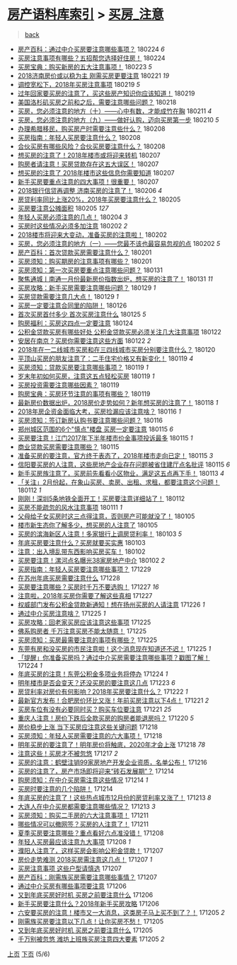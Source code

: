 [房产语料库索引](../../README.md)  > [买房_注意](买房_注意.md)
====
> [back](../README.md)

- [房产百科：通过中介买房要注意哪些事项？](http://jkwz.applinzi.com/ittc/7073672668182479878.html#%E6%88%BF%E4%BA%A7%E7%99%BE%E7%A7%91%EF%BC%9A%E9%80%9A%E8%BF%87%E4%B8%AD%E4%BB%8B%E4%B9%B0%E6%88%BF%E8%A6%81%E6%B3%A8%E6%84%8F%E5%93%AA%E4%BA%9B%E4%BA%8B%E9%A1%B9%EF%BC%9F) 180224 *6* 
- [买房注意事项有哪些？五招帮您选择好住房！](http://jkwz.applinzi.com/ittc/7073652946627986438.html#%E4%B9%B0%E6%88%BF%E6%B3%A8%E6%84%8F%E4%BA%8B%E9%A1%B9%E6%9C%89%E5%93%AA%E4%BA%9B%EF%BC%9F%E4%BA%94%E6%8B%9B%E5%B8%AE%E6%82%A8%E9%80%89%E6%8B%A9%E5%A5%BD%E4%BD%8F%E6%88%BF%EF%BC%81) 180224  
- [买房宝典：购买新房的五大注意事项！](http://jkwz.applinzi.com/ittc/7073217922053178384.html#%E4%B9%B0%E6%88%BF%E5%AE%9D%E5%85%B8%EF%BC%9A%E8%B4%AD%E4%B9%B0%E6%96%B0%E6%88%BF%E7%9A%84%E4%BA%94%E5%A4%A7%E6%B3%A8%E6%84%8F%E4%BA%8B%E9%A1%B9%EF%BC%81) 180223 *5* 
- [2018济南房价或以稳为主 刚需买房更要注意](http://jkwz.applinzi.com/ittc/7072452736136512528.html#2018%E6%B5%8E%E5%8D%97%E6%88%BF%E4%BB%B7%E6%88%96%E4%BB%A5%E7%A8%B3%E4%B8%BA%E4%B8%BB+%E5%88%9A%E9%9C%80%E4%B9%B0%E6%88%BF%E6%9B%B4%E8%A6%81%E6%B3%A8%E6%84%8F) 180221 *19* 
- [调控宽松下，2018年买房注意事项](http://jkwz.applinzi.com/ittc/7071355787547247623.html#%E8%B0%83%E6%8E%A7%E5%AE%BD%E6%9D%BE%E4%B8%8B%EF%BC%8C2018%E5%B9%B4%E4%B9%B0%E6%88%BF%E6%B3%A8%E6%84%8F%E4%BA%8B%E9%A1%B9) 180219 *5* 
- [过年回家要买房的注意了，买这些房产知识你应该知道！](http://jkwz.applinzi.com/ittc/7069188088650007569.html#%E8%BF%87%E5%B9%B4%E5%9B%9E%E5%AE%B6%E8%A6%81%E4%B9%B0%E6%88%BF%E7%9A%84%E6%B3%A8%E6%84%8F%E4%BA%86%EF%BC%8C%E4%B9%B0%E8%BF%99%E4%BA%9B%E6%88%BF%E4%BA%A7%E7%9F%A5%E8%AF%86%E4%BD%A0%E5%BA%94%E8%AF%A5%E7%9F%A5%E9%81%93%EF%BC%81) 180219  
- [美国洛杉矶买房之前和之后，需要注意哪些问题？](http://jkwz.applinzi.com/ittc/7071428734454596624.html#%E7%BE%8E%E5%9B%BD%E6%B4%9B%E6%9D%89%E7%9F%B6%E4%B9%B0%E6%88%BF%E4%B9%8B%E5%89%8D%E5%92%8C%E4%B9%8B%E5%90%8E%EF%BC%8C%E9%9C%80%E8%A6%81%E6%B3%A8%E6%84%8F%E5%93%AA%E4%BA%9B%E9%97%AE%E9%A2%98%EF%BC%9F) 180218  
- [买房，您必须注意的地方（十）——心中有数，才能成竹在胸](http://jkwz.applinzi.com/ittc/7068211902562173962.html#%E4%B9%B0%E6%88%BF%EF%BC%8C%E6%82%A8%E5%BF%85%E9%A1%BB%E6%B3%A8%E6%84%8F%E7%9A%84%E5%9C%B0%E6%96%B9%EF%BC%88%E5%8D%81%EF%BC%89%E2%80%94%E2%80%94%E5%BF%83%E4%B8%AD%E6%9C%89%E6%95%B0%EF%BC%8C%E6%89%8D%E8%83%BD%E6%88%90%E7%AB%B9%E5%9C%A8%E8%83%B8) 180211 *4* 
- [买房，您必须注意的地方（九）——做好认购，迈向买房第一步](http://jkwz.applinzi.com/ittc/7064050097698898955.html#%E4%B9%B0%E6%88%BF%EF%BC%8C%E6%82%A8%E5%BF%85%E9%A1%BB%E6%B3%A8%E6%84%8F%E7%9A%84%E5%9C%B0%E6%96%B9%EF%BC%88%E4%B9%9D%EF%BC%89%E2%80%94%E2%80%94%E5%81%9A%E5%A5%BD%E8%AE%A4%E8%B4%AD%EF%BC%8C%E8%BF%88%E5%90%91%E4%B9%B0%E6%88%BF%E7%AC%AC%E4%B8%80%E6%AD%A5) 180210 *5* 
- [办理希腊移民，购买房产时需要注意些什么？](http://jkwz.applinzi.com/ittc/7067796528603595786.html#%E5%8A%9E%E7%90%86%E5%B8%8C%E8%85%8A%E7%A7%BB%E6%B0%91%EF%BC%8C%E8%B4%AD%E4%B9%B0%E6%88%BF%E4%BA%A7%E6%97%B6%E9%9C%80%E8%A6%81%E6%B3%A8%E6%84%8F%E4%BA%9B%E4%BB%80%E4%B9%88%EF%BC%9F) 180208  
- [买房指南：年轻人买房要注意什么？](http://jkwz.applinzi.com/ittc/7067776125923492874.html#%E4%B9%B0%E6%88%BF%E6%8C%87%E5%8D%97%EF%BC%9A%E5%B9%B4%E8%BD%BB%E4%BA%BA%E4%B9%B0%E6%88%BF%E8%A6%81%E6%B3%A8%E6%84%8F%E4%BB%80%E4%B9%88%EF%BC%9F) 180208  
- [合伙买房有哪些风险？合伙买房要注意什么？](http://jkwz.applinzi.com/ittc/7067759870688625674.html#%E5%90%88%E4%BC%99%E4%B9%B0%E6%88%BF%E6%9C%89%E5%93%AA%E4%BA%9B%E9%A3%8E%E9%99%A9%EF%BC%9F%E5%90%88%E4%BC%99%E4%B9%B0%E6%88%BF%E8%A6%81%E6%B3%A8%E6%84%8F%E4%BB%80%E4%B9%88%EF%BC%9F) 180208  
- [想买房的注意了！2018年楼市或将迎来转机](http://jkwz.applinzi.com/ittc/7067412826442695687.html#%E6%83%B3%E4%B9%B0%E6%88%BF%E7%9A%84%E6%B3%A8%E6%84%8F%E4%BA%86%EF%BC%812018%E5%B9%B4%E6%A5%BC%E5%B8%82%E6%88%96%E5%B0%86%E8%BF%8E%E6%9D%A5%E8%BD%AC%E6%9C%BA) 180207  
- [购房者请注意！买房贷款存在这五大误区！](http://jkwz.applinzi.com/ittc/7067344137286583313.html#%E8%B4%AD%E6%88%BF%E8%80%85%E8%AF%B7%E6%B3%A8%E6%84%8F%EF%BC%81%E4%B9%B0%E6%88%BF%E8%B4%B7%E6%AC%BE%E5%AD%98%E5%9C%A8%E8%BF%99%E4%BA%94%E5%A4%A7%E8%AF%AF%E5%8C%BA%EF%BC%81) 180207  
- [想买房的注意了 2018年楼市这些信息你需要知道](http://jkwz.applinzi.com/ittc/7067329000014087178.html#%E6%83%B3%E4%B9%B0%E6%88%BF%E7%9A%84%E6%B3%A8%E6%84%8F%E4%BA%86+2018%E5%B9%B4%E6%A5%BC%E5%B8%82%E8%BF%99%E4%BA%9B%E4%BF%A1%E6%81%AF%E4%BD%A0%E9%9C%80%E8%A6%81%E7%9F%A5%E9%81%93) 180207  
- [新手买房要重点注意的四大事项！很重要！](http://jkwz.applinzi.com/ittc/7067317468622488582.html#%E6%96%B0%E6%89%8B%E4%B9%B0%E6%88%BF%E8%A6%81%E9%87%8D%E7%82%B9%E6%B3%A8%E6%84%8F%E7%9A%84%E5%9B%9B%E5%A4%A7%E4%BA%8B%E9%A1%B9%EF%BC%81%E5%BE%88%E9%87%8D%E8%A6%81%EF%BC%81) 180207  
- [2018银行信贷再调整 济南买房的注意了！](http://jkwz.applinzi.com/ittc/7066871069216867335.html#2018%E9%93%B6%E8%A1%8C%E4%BF%A1%E8%B4%B7%E5%86%8D%E8%B0%83%E6%95%B4+%E6%B5%8E%E5%8D%97%E4%B9%B0%E6%88%BF%E7%9A%84%E6%B3%A8%E6%84%8F%E4%BA%86%EF%BC%81) 180206 *4* 
- [房贷利率同比上涨20%，2018年买房要注意什么？](http://jkwz.applinzi.com/ittc/7066665481308488711.html#%E6%88%BF%E8%B4%B7%E5%88%A9%E7%8E%87%E5%90%8C%E6%AF%94%E4%B8%8A%E6%B6%A820%25%EF%BC%8C2018%E5%B9%B4%E4%B9%B0%E6%88%BF%E8%A6%81%E6%B3%A8%E6%84%8F%E4%BB%80%E4%B9%88%EF%BC%9F) 180205  
- [买房要注意公摊面积](http://jkwz.applinzi.com/ittc/7066475179444536337.html#%E4%B9%B0%E6%88%BF%E8%A6%81%E6%B3%A8%E6%84%8F%E5%85%AC%E6%91%8A%E9%9D%A2%E7%A7%AF) 180205 *127* 
- [年轻人买房必须注意的几点！](http://jkwz.applinzi.com/ittc/7066185880882906119.html#%E5%B9%B4%E8%BD%BB%E4%BA%BA%E4%B9%B0%E6%88%BF%E5%BF%85%E9%A1%BB%E6%B3%A8%E6%84%8F%E7%9A%84%E5%87%A0%E7%82%B9%EF%BC%81) 180204 *3* 
- [买房时这些情况必须多加注意](http://jkwz.applinzi.com/ittc/7065611877260723217.html#%E4%B9%B0%E6%88%BF%E6%97%B6%E8%BF%99%E4%BA%9B%E6%83%85%E5%86%B5%E5%BF%85%E9%A1%BB%E5%A4%9A%E5%8A%A0%E6%B3%A8%E6%84%8F) 180202 *2* 
- [2018楼市将迎来大变动，准备买房的注意啦！](http://jkwz.applinzi.com/ittc/7065531406845740043.html#2018%E6%A5%BC%E5%B8%82%E5%B0%86%E8%BF%8E%E6%9D%A5%E5%A4%A7%E5%8F%98%E5%8A%A8%EF%BC%8C%E5%87%86%E5%A4%87%E4%B9%B0%E6%88%BF%E7%9A%84%E6%B3%A8%E6%84%8F%E5%95%A6%EF%BC%81) 180202  
- [买房，您必须注意的地方（一）——您最不该也最容易忽视的点](http://jkwz.applinzi.com/ittc/7064038817286063121.html#%E4%B9%B0%E6%88%BF%EF%BC%8C%E6%82%A8%E5%BF%85%E9%A1%BB%E6%B3%A8%E6%84%8F%E7%9A%84%E5%9C%B0%E6%96%B9%EF%BC%88%E4%B8%80%EF%BC%89%E2%80%94%E2%80%94%E6%82%A8%E6%9C%80%E4%B8%8D%E8%AF%A5%E4%B9%9F%E6%9C%80%E5%AE%B9%E6%98%93%E5%BF%BD%E8%A7%86%E7%9A%84%E7%82%B9) 180202 *5* 
- [房产百科：首次贷款买房需要注意什么？](http://jkwz.applinzi.com/ittc/7065134491012432907.html#%E6%88%BF%E4%BA%A7%E7%99%BE%E7%A7%91%EF%BC%9A%E9%A6%96%E6%AC%A1%E8%B4%B7%E6%AC%BE%E4%B9%B0%E6%88%BF%E9%9C%80%E8%A6%81%E6%B3%A8%E6%84%8F%E4%BB%80%E4%B9%88%EF%BC%9F) 180201  
- [买房须知：购买期房的注意事项有哪些？](http://jkwz.applinzi.com/ittc/7065134501636604945.html#%E4%B9%B0%E6%88%BF%E9%A1%BB%E7%9F%A5%EF%BC%9A%E8%B4%AD%E4%B9%B0%E6%9C%9F%E6%88%BF%E7%9A%84%E6%B3%A8%E6%84%8F%E4%BA%8B%E9%A1%B9%E6%9C%89%E5%93%AA%E4%BA%9B%EF%BC%9F) 180201  
- [买房须知：第一次买房要重点注意哪些问题？](http://jkwz.applinzi.com/ittc/7064799857544266768.html#%E4%B9%B0%E6%88%BF%E9%A1%BB%E7%9F%A5%EF%BC%9A%E7%AC%AC%E4%B8%80%E6%AC%A1%E4%B9%B0%E6%88%BF%E8%A6%81%E9%87%8D%E7%82%B9%E6%B3%A8%E6%84%8F%E5%93%AA%E4%BA%9B%E9%97%AE%E9%A2%98%EF%BC%9F) 180131  
- [聚焦通城丨南通一月份最新房价指数出炉，想买房的注意了！](http://jkwz.applinzi.com/ittc/7064778637427885067.html#%E8%81%9A%E7%84%A6%E9%80%9A%E5%9F%8E%E4%B8%A8%E5%8D%97%E9%80%9A%E4%B8%80%E6%9C%88%E4%BB%BD%E6%9C%80%E6%96%B0%E6%88%BF%E4%BB%B7%E6%8C%87%E6%95%B0%E5%87%BA%E7%82%89%EF%BC%8C%E6%83%B3%E4%B9%B0%E6%88%BF%E7%9A%84%E6%B3%A8%E6%84%8F%E4%BA%86%EF%BC%81) 180131 *11* 
- [买房攻略：新手买房需要注意哪些问题？](http://jkwz.applinzi.com/ittc/7064025508407149585.html#%E4%B9%B0%E6%88%BF%E6%94%BB%E7%95%A5%EF%BC%9A%E6%96%B0%E6%89%8B%E4%B9%B0%E6%88%BF%E9%9C%80%E8%A6%81%E6%B3%A8%E6%84%8F%E5%93%AA%E4%BA%9B%E9%97%AE%E9%A2%98%EF%BC%9F) 180129 *1* 
- [买房贷款需要注意几大点！](http://jkwz.applinzi.com/ittc/7063952306943296519.html#%E4%B9%B0%E6%88%BF%E8%B4%B7%E6%AC%BE%E9%9C%80%E8%A6%81%E6%B3%A8%E6%84%8F%E5%87%A0%E5%A4%A7%E7%82%B9%EF%BC%81) 180129 *1* 
- [买房一定要注意合同里的陷阱！](http://jkwz.applinzi.com/ittc/7062897227633001479.html#%E4%B9%B0%E6%88%BF%E4%B8%80%E5%AE%9A%E8%A6%81%E6%B3%A8%E6%84%8F%E5%90%88%E5%90%8C%E9%87%8C%E7%9A%84%E9%99%B7%E9%98%B1%EF%BC%81) 180126  
- [首次买房首付多少 首次买房注意什么](http://jkwz.applinzi.com/ittc/7062537052006908934.html#%E9%A6%96%E6%AC%A1%E4%B9%B0%E6%88%BF%E9%A6%96%E4%BB%98%E5%A4%9A%E5%B0%91+%E9%A6%96%E6%AC%A1%E4%B9%B0%E6%88%BF%E6%B3%A8%E6%84%8F%E4%BB%80%E4%B9%88) 180125 *5* 
- [购房福利：买房这四点一定要注意](http://jkwz.applinzi.com/ittc/7062189939058279441.html#%E8%B4%AD%E6%88%BF%E7%A6%8F%E5%88%A9%EF%BC%9A%E4%B9%B0%E6%88%BF%E8%BF%99%E5%9B%9B%E7%82%B9%E4%B8%80%E5%AE%9A%E8%A6%81%E6%B3%A8%E6%84%8F) 180124  
- [公积金贷款买房有哪些好处 公积金贷款买房必须关注几大注意事项](http://jkwz.applinzi.com/ittc/7061388638003135495.html#%E5%85%AC%E7%A7%AF%E9%87%91%E8%B4%B7%E6%AC%BE%E4%B9%B0%E6%88%BF%E6%9C%89%E5%93%AA%E4%BA%9B%E5%A5%BD%E5%A4%84+%E5%85%AC%E7%A7%AF%E9%87%91%E8%B4%B7%E6%AC%BE%E4%B9%B0%E6%88%BF%E5%BF%85%E9%A1%BB%E5%85%B3%E6%B3%A8%E5%87%A0%E5%A4%A7%E6%B3%A8%E6%84%8F%E4%BA%8B%E9%A1%B9) 180122  
- [安居在南京？买房你需要注意这些方面](http://jkwz.applinzi.com/ittc/7061375896185734150.html#%E5%AE%89%E5%B1%85%E5%9C%A8%E5%8D%97%E4%BA%AC%EF%BC%9F%E4%B9%B0%E6%88%BF%E4%BD%A0%E9%9C%80%E8%A6%81%E6%B3%A8%E6%84%8F%E8%BF%99%E4%BA%9B%E6%96%B9%E9%9D%A2) 180122 *2* 
- [2018年在一二线城市买房和在三四线城市买房分别要注意什么？](http://jkwz.applinzi.com/ittc/7060730099127550987.html#2018%E5%B9%B4%E5%9C%A8%E4%B8%80%E4%BA%8C%E7%BA%BF%E5%9F%8E%E5%B8%82%E4%B9%B0%E6%88%BF%E5%92%8C%E5%9C%A8%E4%B8%89%E5%9B%9B%E7%BA%BF%E5%9F%8E%E5%B8%82%E4%B9%B0%E6%88%BF%E5%88%86%E5%88%AB%E8%A6%81%E6%B3%A8%E6%84%8F%E4%BB%80%E4%B9%88%EF%BC%9F) 180120  
- [平顶山买房的朋友注意了：二手住宅价格又有新变化！](http://jkwz.applinzi.com/ittc/7060328237035422726.html#%E5%B9%B3%E9%A1%B6%E5%B1%B1%E4%B9%B0%E6%88%BF%E7%9A%84%E6%9C%8B%E5%8F%8B%E6%B3%A8%E6%84%8F%E4%BA%86%EF%BC%9A%E4%BA%8C%E6%89%8B%E4%BD%8F%E5%AE%85%E4%BB%B7%E6%A0%BC%E5%8F%88%E6%9C%89%E6%96%B0%E5%8F%98%E5%8C%96%EF%BC%81) 180119 *4* 
- [买房须知：贷款买房要注意哪些事项？](http://jkwz.applinzi.com/ittc/7060289878862857232.html#%E4%B9%B0%E6%88%BF%E9%A1%BB%E7%9F%A5%EF%BC%9A%E8%B4%B7%E6%AC%BE%E4%B9%B0%E6%88%BF%E8%A6%81%E6%B3%A8%E6%84%8F%E5%93%AA%E4%BA%9B%E4%BA%8B%E9%A1%B9%EF%BC%9F) 180119 *1* 
- [岁末年初如何买房，注意这五点轻松买房](http://jkwz.applinzi.com/ittc/7060224550673843217.html#%E5%B2%81%E6%9C%AB%E5%B9%B4%E5%88%9D%E5%A6%82%E4%BD%95%E4%B9%B0%E6%88%BF%EF%BC%8C%E6%B3%A8%E6%84%8F%E8%BF%99%E4%BA%94%E7%82%B9%E8%BD%BB%E6%9D%BE%E4%B9%B0%E6%88%BF) 180119 *1* 
- [买房投资需要注意哪些因素？](http://jkwz.applinzi.com/ittc/7059636359663191051.html#%E4%B9%B0%E6%88%BF%E6%8A%95%E8%B5%84%E9%9C%80%E8%A6%81%E6%B3%A8%E6%84%8F%E5%93%AA%E4%BA%9B%E5%9B%A0%E7%B4%A0%EF%BC%9F) 180119  
- [购房宝典：买房环节注意的事项有哪些？](http://jkwz.applinzi.com/ittc/7060214323710788625.html#%E8%B4%AD%E6%88%BF%E5%AE%9D%E5%85%B8%EF%BC%9A%E4%B9%B0%E6%88%BF%E7%8E%AF%E8%8A%82%E6%B3%A8%E6%84%8F%E7%9A%84%E4%BA%8B%E9%A1%B9%E6%9C%89%E5%93%AA%E4%BA%9B%EF%BC%9F) 180119  
- [最新房价数据出炉，2018房价走势如何？新年想买房的注意了！](http://jkwz.applinzi.com/ittc/7059928465254384657.html#%E6%9C%80%E6%96%B0%E6%88%BF%E4%BB%B7%E6%95%B0%E6%8D%AE%E5%87%BA%E7%82%89%EF%BC%8C2018%E6%88%BF%E4%BB%B7%E8%B5%B0%E5%8A%BF%E5%A6%82%E4%BD%95%EF%BC%9F%E6%96%B0%E5%B9%B4%E6%83%B3%E4%B9%B0%E6%88%BF%E7%9A%84%E6%B3%A8%E6%84%8F%E4%BA%86%EF%BC%81) 180118 *1* 
- [2018年房企资金面临大考，买房捡漏应该注意啥？](http://jkwz.applinzi.com/ittc/7059206493088252935.html#2018%E5%B9%B4%E6%88%BF%E4%BC%81%E8%B5%84%E9%87%91%E9%9D%A2%E4%B8%B4%E5%A4%A7%E8%80%83%EF%BC%8C%E4%B9%B0%E6%88%BF%E6%8D%A1%E6%BC%8F%E5%BA%94%E8%AF%A5%E6%B3%A8%E6%84%8F%E5%95%A5%EF%BC%9F) 180116 *1* 
- [买房须知：签订新房认购书要注意哪些问题？](http://jkwz.applinzi.com/ittc/7059201868696126480.html#%E4%B9%B0%E6%88%BF%E9%A1%BB%E7%9F%A5%EF%BC%9A%E7%AD%BE%E8%AE%A2%E6%96%B0%E6%88%BF%E8%AE%A4%E8%B4%AD%E4%B9%A6%E8%A6%81%E6%B3%A8%E6%84%8F%E5%93%AA%E4%BA%9B%E9%97%AE%E9%A2%98%EF%BC%9F) 180116  
- [郑州城区范围的6个&quot;慎点&quot;楼盘 买房一定要注意](http://jkwz.applinzi.com/ittc/7058912699860124688.html#%E9%83%91%E5%B7%9E%E5%9F%8E%E5%8C%BA%E8%8C%83%E5%9B%B4%E7%9A%846%E4%B8%AA%26quot%3B%E6%85%8E%E7%82%B9%26quot%3B%E6%A5%BC%E7%9B%98+%E4%B9%B0%E6%88%BF%E4%B8%80%E5%AE%9A%E8%A6%81%E6%B3%A8%E6%84%8F) 180115 *6* 
- [买房要注意！江门2017年下半年楼市价金事项投诉最多](http://jkwz.applinzi.com/ittc/7058882779578631185.html#%E4%B9%B0%E6%88%BF%E8%A6%81%E6%B3%A8%E6%84%8F%EF%BC%81%E6%B1%9F%E9%97%A82017%E5%B9%B4%E4%B8%8B%E5%8D%8A%E5%B9%B4%E6%A5%BC%E5%B8%82%E4%BB%B7%E9%87%91%E4%BA%8B%E9%A1%B9%E6%8A%95%E8%AF%89%E6%9C%80%E5%A4%9A) 180115 *1* 
- [商业贷款买房需要注意哪些？](http://jkwz.applinzi.com/ittc/7058866951713981447.html#%E5%95%86%E4%B8%9A%E8%B4%B7%E6%AC%BE%E4%B9%B0%E6%88%BF%E9%9C%80%E8%A6%81%E6%B3%A8%E6%84%8F%E5%93%AA%E4%BA%9B%EF%BC%9F) 180115  
- [准备买房的要注意，官方终于表态了，2018年楼市走向已定！](http://jkwz.applinzi.com/ittc/7058816173896893447.html#%E5%87%86%E5%A4%87%E4%B9%B0%E6%88%BF%E7%9A%84%E8%A6%81%E6%B3%A8%E6%84%8F%EF%BC%8C%E5%AE%98%E6%96%B9%E7%BB%88%E4%BA%8E%E8%A1%A8%E6%80%81%E4%BA%86%EF%BC%8C2018%E5%B9%B4%E6%A5%BC%E5%B8%82%E8%B5%B0%E5%90%91%E5%B7%B2%E5%AE%9A%EF%BC%81) 180115 *3* 
- [信阳要买房的人注意，这些房地产企业存在问题被省住建厅点名批评](http://jkwz.applinzi.com/ittc/7058766625900069898.html#%E4%BF%A1%E9%98%B3%E8%A6%81%E4%B9%B0%E6%88%BF%E7%9A%84%E4%BA%BA%E6%B3%A8%E6%84%8F%EF%BC%8C%E8%BF%99%E4%BA%9B%E6%88%BF%E5%9C%B0%E4%BA%A7%E4%BC%81%E4%B8%9A%E5%AD%98%E5%9C%A8%E9%97%AE%E9%A2%98%E8%A2%AB%E7%9C%81%E4%BD%8F%E5%BB%BA%E5%8E%85%E7%82%B9%E5%90%8D%E6%89%B9%E8%AF%84) 180115 *6* 
- [新手买房族注意了，买房前先看看小区物业，满足这五点再下手！](http://jkwz.applinzi.com/ittc/7058180044390663178.html#%E6%96%B0%E6%89%8B%E4%B9%B0%E6%88%BF%E6%97%8F%E6%B3%A8%E6%84%8F%E4%BA%86%EF%BC%8C%E4%B9%B0%E6%88%BF%E5%89%8D%E5%85%88%E7%9C%8B%E7%9C%8B%E5%B0%8F%E5%8C%BA%E7%89%A9%E4%B8%9A%EF%BC%8C%E6%BB%A1%E8%B6%B3%E8%BF%99%E4%BA%94%E7%82%B9%E5%86%8D%E4%B8%8B%E6%89%8B%EF%BC%81) 180113 *4* 
- [「关注」2月份起，在象山买房、卖房、出租、求租，都要注意这个问题！](http://jkwz.applinzi.com/ittc/7057734506922902535.html#%E3%80%8C%E5%85%B3%E6%B3%A8%E3%80%8D2%E6%9C%88%E4%BB%BD%E8%B5%B7%EF%BC%8C%E5%9C%A8%E8%B1%A1%E5%B1%B1%E4%B9%B0%E6%88%BF%E3%80%81%E5%8D%96%E6%88%BF%E3%80%81%E5%87%BA%E7%A7%9F%E3%80%81%E6%B1%82%E7%A7%9F%EF%BC%8C%E9%83%BD%E8%A6%81%E6%B3%A8%E6%84%8F%E8%BF%99%E4%B8%AA%E9%97%AE%E9%A2%98%EF%BC%81) 180112 *1* 
- [刚刚！深圳5条地铁全面开工！买房要注意详细站了！](http://jkwz.applinzi.com/ittc/7057702383721645073.html#%E5%88%9A%E5%88%9A%EF%BC%81%E6%B7%B1%E5%9C%B35%E6%9D%A1%E5%9C%B0%E9%93%81%E5%85%A8%E9%9D%A2%E5%BC%80%E5%B7%A5%EF%BC%81%E4%B9%B0%E6%88%BF%E8%A6%81%E6%B3%A8%E6%84%8F%E8%AF%A6%E7%BB%86%E7%AB%99%E4%BA%86%EF%BC%81) 180112  
- [买房不能疏忽的风水注意事项](http://jkwz.applinzi.com/ittc/7056916866637759495.html#%E4%B9%B0%E6%88%BF%E4%B8%8D%E8%83%BD%E7%96%8F%E5%BF%BD%E7%9A%84%E9%A3%8E%E6%B0%B4%E6%B3%A8%E6%84%8F%E4%BA%8B%E9%A1%B9) 180111 *1* 
- [父母给子女买房时这三点得注意，否则房产可能就没了！](http://jkwz.applinzi.com/ittc/7055170047431934992.html#%E7%88%B6%E6%AF%8D%E7%BB%99%E5%AD%90%E5%A5%B3%E4%B9%B0%E6%88%BF%E6%97%B6%E8%BF%99%E4%B8%89%E7%82%B9%E5%BE%97%E6%B3%A8%E6%84%8F%EF%BC%8C%E5%90%A6%E5%88%99%E6%88%BF%E4%BA%A7%E5%8F%AF%E8%83%BD%E5%B0%B1%E6%B2%A1%E4%BA%86%EF%BC%81) 180105  
- [楼市新生态你了解多少，想买房的人注意了](http://jkwz.applinzi.com/ittc/7055088853583397894.html#%E6%A5%BC%E5%B8%82%E6%96%B0%E7%94%9F%E6%80%81%E4%BD%A0%E4%BA%86%E8%A7%A3%E5%A4%9A%E5%B0%91%EF%BC%8C%E6%83%B3%E4%B9%B0%E6%88%BF%E7%9A%84%E4%BA%BA%E6%B3%A8%E6%84%8F%E4%BA%86) 180105  
- [买房的滨海新区人注意！多家银行上调房贷利率！](http://jkwz.applinzi.com/ittc/7054421990889227270.html#%E4%B9%B0%E6%88%BF%E7%9A%84%E6%BB%A8%E6%B5%B7%E6%96%B0%E5%8C%BA%E4%BA%BA%E6%B3%A8%E6%84%8F%EF%BC%81%E5%A4%9A%E5%AE%B6%E9%93%B6%E8%A1%8C%E4%B8%8A%E8%B0%83%E6%88%BF%E8%B4%B7%E5%88%A9%E7%8E%87%EF%BC%81) 180103 *5* 
- [年底买房要注意什么？买房就要买实惠](http://jkwz.applinzi.com/ittc/7054381066649863175.html#%E5%B9%B4%E5%BA%95%E4%B9%B0%E6%88%BF%E8%A6%81%E6%B3%A8%E6%84%8F%E4%BB%80%E4%B9%88%EF%BC%9F%E4%B9%B0%E6%88%BF%E5%B0%B1%E8%A6%81%E4%B9%B0%E5%AE%9E%E6%83%A0) 180103  
- [注意：出入境乱带东西影响买房买车！](http://jkwz.applinzi.com/ittc/7053938420995326992.html#%E6%B3%A8%E6%84%8F%EF%BC%9A%E5%87%BA%E5%85%A5%E5%A2%83%E4%B9%B1%E5%B8%A6%E4%B8%9C%E8%A5%BF%E5%BD%B1%E5%93%8D%E4%B9%B0%E6%88%BF%E4%B9%B0%E8%BD%A6%EF%BC%81) 180102  
- [买房要注意！漯河点名曝光38家房地产中介](http://jkwz.applinzi.com/ittc/7053903586319139850.html#%E4%B9%B0%E6%88%BF%E8%A6%81%E6%B3%A8%E6%84%8F%EF%BC%81%E6%BC%AF%E6%B2%B3%E7%82%B9%E5%90%8D%E6%9B%9D%E5%85%8938%E5%AE%B6%E6%88%BF%E5%9C%B0%E4%BA%A7%E4%B8%AD%E4%BB%8B) 180102 *2* 
- [买房指南：年轻人买房要注意哪些事项？](http://jkwz.applinzi.com/ittc/7052553826123383825.html#%E4%B9%B0%E6%88%BF%E6%8C%87%E5%8D%97%EF%BC%9A%E5%B9%B4%E8%BD%BB%E4%BA%BA%E4%B9%B0%E6%88%BF%E8%A6%81%E6%B3%A8%E6%84%8F%E5%93%AA%E4%BA%9B%E4%BA%8B%E9%A1%B9%EF%BC%9F) 171229  
- [在苏州年底买房需要注意什么](http://jkwz.applinzi.com/ittc/7052051767200580624.html#%E5%9C%A8%E8%8B%8F%E5%B7%9E%E5%B9%B4%E5%BA%95%E4%B9%B0%E6%88%BF%E9%9C%80%E8%A6%81%E6%B3%A8%E6%84%8F%E4%BB%80%E4%B9%88) 171228  
- [买房要注意哪些？买房时千万不要选购！](http://jkwz.applinzi.com/ittc/7051807896600314897.html#%E4%B9%B0%E6%88%BF%E8%A6%81%E6%B3%A8%E6%84%8F%E5%93%AA%E4%BA%9B%EF%BC%9F%E4%B9%B0%E6%88%BF%E6%97%B6%E5%8D%83%E4%B8%87%E4%B8%8D%E8%A6%81%E9%80%89%E8%B4%AD%EF%BC%81) 171227 *16* 
- [注意啦，2018年买房你需要了解这些真相](http://jkwz.applinzi.com/ittc/7051749339297219600.html#%E6%B3%A8%E6%84%8F%E5%95%A6%EF%BC%8C2018%E5%B9%B4%E4%B9%B0%E6%88%BF%E4%BD%A0%E9%9C%80%E8%A6%81%E4%BA%86%E8%A7%A3%E8%BF%99%E4%BA%9B%E7%9C%9F%E7%9B%B8) 171227  
- [权威部门发布公积金贷款新通知！想在扬州买房的人请注意](http://jkwz.applinzi.com/ittc/7051399246907982864.html#%E6%9D%83%E5%A8%81%E9%83%A8%E9%97%A8%E5%8F%91%E5%B8%83%E5%85%AC%E7%A7%AF%E9%87%91%E8%B4%B7%E6%AC%BE%E6%96%B0%E9%80%9A%E7%9F%A5%EF%BC%81%E6%83%B3%E5%9C%A8%E6%89%AC%E5%B7%9E%E4%B9%B0%E6%88%BF%E7%9A%84%E4%BA%BA%E8%AF%B7%E6%B3%A8%E6%84%8F) 171226 *1* 
- [通过中介买房注意啥？](http://jkwz.applinzi.com/ittc/7051144073975432208.html#%E9%80%9A%E8%BF%87%E4%B8%AD%E4%BB%8B%E4%B9%B0%E6%88%BF%E6%B3%A8%E6%84%8F%E5%95%A5%EF%BC%9F) 171225 *1* 
- [买房攻略：回老家买房应该注意这些事项](http://jkwz.applinzi.com/ittc/7051044658497455120.html#%E4%B9%B0%E6%88%BF%E6%94%BB%E7%95%A5%EF%BC%9A%E5%9B%9E%E8%80%81%E5%AE%B6%E4%B9%B0%E6%88%BF%E5%BA%94%E8%AF%A5%E6%B3%A8%E6%84%8F%E8%BF%99%E4%BA%9B%E4%BA%8B%E9%A1%B9) 171225  
- [佛系购房者 千万注意买房不能太随意！](http://jkwz.applinzi.com/ittc/7051039875891987473.html#%E4%BD%9B%E7%B3%BB%E8%B4%AD%E6%88%BF%E8%80%85+%E5%8D%83%E4%B8%87%E6%B3%A8%E6%84%8F%E4%B9%B0%E6%88%BF%E4%B8%8D%E8%83%BD%E5%A4%AA%E9%9A%8F%E6%84%8F%EF%BC%81) 171225  
- [买房须知：买房最需要注意的事项有哪些？](http://jkwz.applinzi.com/ittc/7051022006881879056.html#%E4%B9%B0%E6%88%BF%E9%A1%BB%E7%9F%A5%EF%BC%9A%E4%B9%B0%E6%88%BF%E6%9C%80%E9%9C%80%E8%A6%81%E6%B3%A8%E6%84%8F%E7%9A%84%E4%BA%8B%E9%A1%B9%E6%9C%89%E5%93%AA%E4%BA%9B%EF%BC%9F) 171225  
- [东莞有房和没买房的市民注意啦！这个消息现在知道还不迟！](http://jkwz.applinzi.com/ittc/7051005167946695697.html#%E4%B8%9C%E8%8E%9E%E6%9C%89%E6%88%BF%E5%92%8C%E6%B2%A1%E4%B9%B0%E6%88%BF%E7%9A%84%E5%B8%82%E6%B0%91%E6%B3%A8%E6%84%8F%E5%95%A6%EF%BC%81%E8%BF%99%E4%B8%AA%E6%B6%88%E6%81%AF%E7%8E%B0%E5%9C%A8%E7%9F%A5%E9%81%93%E8%BF%98%E4%B8%8D%E8%BF%9F%EF%BC%81) 171225 *1* 
- [「提醒」你准备买房吗？通过中介买房需要注意哪些事项？戳图了解！](http://jkwz.applinzi.com/ittc/7050775504586540048.html#%E3%80%8C%E6%8F%90%E9%86%92%E3%80%8D%E4%BD%A0%E5%87%86%E5%A4%87%E4%B9%B0%E6%88%BF%E5%90%97%EF%BC%9F%E9%80%9A%E8%BF%87%E4%B8%AD%E4%BB%8B%E4%B9%B0%E6%88%BF%E9%9C%80%E8%A6%81%E6%B3%A8%E6%84%8F%E5%93%AA%E4%BA%9B%E4%BA%8B%E9%A1%B9%EF%BC%9F%E6%88%B3%E5%9B%BE%E4%BA%86%E8%A7%A3%EF%BC%81) 171224 *1* 
- [年底买房的注意！东莞公积金多项业务将停办](http://jkwz.applinzi.com/ittc/7050564938001548304.html#%E5%B9%B4%E5%BA%95%E4%B9%B0%E6%88%BF%E7%9A%84%E6%B3%A8%E6%84%8F%EF%BC%81%E4%B8%9C%E8%8E%9E%E5%85%AC%E7%A7%AF%E9%87%91%E5%A4%9A%E9%A1%B9%E4%B8%9A%E5%8A%A1%E5%B0%86%E5%81%9C%E5%8A%9E) 171224 *1* 
- [明年楼市是否会变天？还没买房的要注意这几点](http://jkwz.applinzi.com/ittc/7049534577050125329.html#%E6%98%8E%E5%B9%B4%E6%A5%BC%E5%B8%82%E6%98%AF%E5%90%A6%E4%BC%9A%E5%8F%98%E5%A4%A9%EF%BC%9F%E8%BF%98%E6%B2%A1%E4%B9%B0%E6%88%BF%E7%9A%84%E8%A6%81%E6%B3%A8%E6%84%8F%E8%BF%99%E5%87%A0%E7%82%B9) 171223 *6* 
- [房贷利率对房价有何影响？2018年买房要注意什么？](http://jkwz.applinzi.com/ittc/7049926803076940817.html#%E6%88%BF%E8%B4%B7%E5%88%A9%E7%8E%87%E5%AF%B9%E6%88%BF%E4%BB%B7%E6%9C%89%E4%BD%95%E5%BD%B1%E5%93%8D%EF%BC%9F2018%E5%B9%B4%E4%B9%B0%E6%88%BF%E8%A6%81%E6%B3%A8%E6%84%8F%E4%BB%80%E4%B9%88%EF%BC%9F) 171222 *1* 
- [最新官方发布！合肥房价环比又涨！年前买房注意以下4点！](http://jkwz.applinzi.com/ittc/7049580783738553360.html#%E6%9C%80%E6%96%B0%E5%AE%98%E6%96%B9%E5%8F%91%E5%B8%83%EF%BC%81%E5%90%88%E8%82%A5%E6%88%BF%E4%BB%B7%E7%8E%AF%E6%AF%94%E5%8F%88%E6%B6%A8%EF%BC%81%E5%B9%B4%E5%89%8D%E4%B9%B0%E6%88%BF%E6%B3%A8%E6%84%8F%E4%BB%A5%E4%B8%8B4%E7%82%B9%EF%BC%81) 171221 *2* 
- [买房车位有没有必要同时买？购买车位要注意](http://jkwz.applinzi.com/ittc/7049556778289726481.html#%E4%B9%B0%E6%88%BF%E8%BD%A6%E4%BD%8D%E6%9C%89%E6%B2%A1%E6%9C%89%E5%BF%85%E8%A6%81%E5%90%8C%E6%97%B6%E4%B9%B0%EF%BC%9F%E8%B4%AD%E4%B9%B0%E8%BD%A6%E4%BD%8D%E8%A6%81%E6%B3%A8%E6%84%8F) 171221 *25* 
- [重庆人注意！房价下跌后全款买房的购房者能退房吗？](http://jkwz.applinzi.com/ittc/7049179627279352849.html#%E9%87%8D%E5%BA%86%E4%BA%BA%E6%B3%A8%E6%84%8F%EF%BC%81%E6%88%BF%E4%BB%B7%E4%B8%8B%E8%B7%8C%E5%90%8E%E5%85%A8%E6%AC%BE%E4%B9%B0%E6%88%BF%E7%9A%84%E8%B4%AD%E6%88%BF%E8%80%85%E8%83%BD%E9%80%80%E6%88%BF%E5%90%97%EF%BC%9F) 171220 *5* 
- [房价稳步上涨 当下买房应注意这些关键问题](http://jkwz.applinzi.com/ittc/7048474784831112209.html#%E6%88%BF%E4%BB%B7%E7%A8%B3%E6%AD%A5%E4%B8%8A%E6%B6%A8+%E5%BD%93%E4%B8%8B%E4%B9%B0%E6%88%BF%E5%BA%94%E6%B3%A8%E6%84%8F%E8%BF%99%E4%BA%9B%E5%85%B3%E9%94%AE%E9%97%AE%E9%A2%98) 171218  
- [买房须知：年轻人买房需要注意的六大事项！](http://jkwz.applinzi.com/ittc/7048465879732323345.html#%E4%B9%B0%E6%88%BF%E9%A1%BB%E7%9F%A5%EF%BC%9A%E5%B9%B4%E8%BD%BB%E4%BA%BA%E4%B9%B0%E6%88%BF%E9%9C%80%E8%A6%81%E6%B3%A8%E6%84%8F%E7%9A%84%E5%85%AD%E5%A4%A7%E4%BA%8B%E9%A1%B9%EF%BC%81) 171218  
- [明年买房的要注意了！明年房价将触底，2020年才会上涨](http://jkwz.applinzi.com/ittc/7048418260251313169.html#%E6%98%8E%E5%B9%B4%E4%B9%B0%E6%88%BF%E7%9A%84%E8%A6%81%E6%B3%A8%E6%84%8F%E4%BA%86%EF%BC%81%E6%98%8E%E5%B9%B4%E6%88%BF%E4%BB%B7%E5%B0%86%E8%A7%A6%E5%BA%95%EF%BC%8C2020%E5%B9%B4%E6%89%8D%E4%BC%9A%E4%B8%8A%E6%B6%A8) 171218 *78* 
- [注意这些！买房才不被忽悠](http://jkwz.applinzi.com/ittc/7047788647481345040.html#%E6%B3%A8%E6%84%8F%E8%BF%99%E4%BA%9B%EF%BC%81%E4%B9%B0%E6%88%BF%E6%89%8D%E4%B8%8D%E8%A2%AB%E5%BF%BD%E6%82%A0) 171217 *2* 
- [买房的注意：鹤壁注销99家房地产开发企业资质，名单公布！](http://jkwz.applinzi.com/ittc/7047816427896046608.html#%E4%B9%B0%E6%88%BF%E7%9A%84%E6%B3%A8%E6%84%8F%EF%BC%9A%E9%B9%A4%E5%A3%81%E6%B3%A8%E9%94%8099%E5%AE%B6%E6%88%BF%E5%9C%B0%E4%BA%A7%E5%BC%80%E5%8F%91%E4%BC%81%E4%B8%9A%E8%B5%84%E8%B4%A8%EF%BC%8C%E5%90%8D%E5%8D%95%E5%85%AC%E5%B8%83%EF%BC%81) 171216  
- [买房的注意了，房产市场即将迎来“砖石发展期”？](http://jkwz.applinzi.com/ittc/7046985215866569745.html#%E4%B9%B0%E6%88%BF%E7%9A%84%E6%B3%A8%E6%84%8F%E4%BA%86%EF%BC%8C%E6%88%BF%E4%BA%A7%E5%B8%82%E5%9C%BA%E5%8D%B3%E5%B0%86%E8%BF%8E%E6%9D%A5%E2%80%9C%E7%A0%96%E7%9F%B3%E5%8F%91%E5%B1%95%E6%9C%9F%E2%80%9D%EF%BC%9F) 171214  
- [购房须知：在中介买房需注意这些情况](http://jkwz.applinzi.com/ittc/7046894091214783505.html#%E8%B4%AD%E6%88%BF%E9%A1%BB%E7%9F%A5%EF%BC%9A%E5%9C%A8%E4%B8%AD%E4%BB%8B%E4%B9%B0%E6%88%BF%E9%9C%80%E6%B3%A8%E6%84%8F%E8%BF%99%E4%BA%9B%E6%83%85%E5%86%B5) 171214 *1* 
- [买房时要注意的几个陷阱！](http://jkwz.applinzi.com/ittc/7046863268725916688.html#%E4%B9%B0%E6%88%BF%E6%97%B6%E8%A6%81%E6%B3%A8%E6%84%8F%E7%9A%84%E5%87%A0%E4%B8%AA%E9%99%B7%E9%98%B1%EF%BC%81) 171214  
- [年底买房的注意了！这些热点城市12月份的房贷利率又涨了！](http://jkwz.applinzi.com/ittc/7046498731698947089.html#%E5%B9%B4%E5%BA%95%E4%B9%B0%E6%88%BF%E7%9A%84%E6%B3%A8%E6%84%8F%E4%BA%86%EF%BC%81%E8%BF%99%E4%BA%9B%E7%83%AD%E7%82%B9%E5%9F%8E%E5%B8%8212%E6%9C%88%E4%BB%BD%E7%9A%84%E6%88%BF%E8%B4%B7%E5%88%A9%E7%8E%87%E5%8F%88%E6%B6%A8%E4%BA%86%EF%BC%81) 171213 *8* 
- [大连人在中介买房都需要注意哪些情况？](http://jkwz.applinzi.com/ittc/7046489676934808593.html#%E5%A4%A7%E8%BF%9E%E4%BA%BA%E5%9C%A8%E4%B8%AD%E4%BB%8B%E4%B9%B0%E6%88%BF%E9%83%BD%E9%9C%80%E8%A6%81%E6%B3%A8%E6%84%8F%E5%93%AA%E4%BA%9B%E6%83%85%E5%86%B5%EF%BC%9F) 171213 *3* 
- [买房须知：购买二手房的六大注意事项！](http://jkwz.applinzi.com/ittc/7045868867207824401.html#%E4%B9%B0%E6%88%BF%E9%A1%BB%E7%9F%A5%EF%BC%9A%E8%B4%AD%E4%B9%B0%E4%BA%8C%E6%89%8B%E6%88%BF%E7%9A%84%E5%85%AD%E5%A4%A7%E6%B3%A8%E6%84%8F%E4%BA%8B%E9%A1%B9%EF%BC%81) 171211  
- [哪些情况可以撤网签？买房的人注意了！](http://jkwz.applinzi.com/ittc/7045785549351158801.html#%E5%93%AA%E4%BA%9B%E6%83%85%E5%86%B5%E5%8F%AF%E4%BB%A5%E6%92%A4%E7%BD%91%E7%AD%BE%EF%BC%9F%E4%B9%B0%E6%88%BF%E7%9A%84%E4%BA%BA%E6%B3%A8%E6%84%8F%E4%BA%86%EF%BC%81) 171211  
- [夏季买房要注意哪些？重点看好六点准没错！](http://jkwz.applinzi.com/ittc/7044742593861125136.html#%E5%A4%8F%E5%AD%A3%E4%B9%B0%E6%88%BF%E8%A6%81%E6%B3%A8%E6%84%8F%E5%93%AA%E4%BA%9B%EF%BC%9F%E9%87%8D%E7%82%B9%E7%9C%8B%E5%A5%BD%E5%85%AD%E7%82%B9%E5%87%86%E6%B2%A1%E9%94%99%EF%BC%81) 171208  
- [年轻人买房最应该注意九大事项](http://jkwz.applinzi.com/ittc/7044652201710978065.html#%E5%B9%B4%E8%BD%BB%E4%BA%BA%E4%B9%B0%E6%88%BF%E6%9C%80%E5%BA%94%E8%AF%A5%E6%B3%A8%E6%84%8F%E4%B9%9D%E5%A4%A7%E4%BA%8B%E9%A1%B9) 171208 *1* 
- [濮阳人注意了，这样买房会影响公积金贷款！](http://jkwz.applinzi.com/ittc/7044381411895673872.html#%E6%BF%AE%E9%98%B3%E4%BA%BA%E6%B3%A8%E6%84%8F%E4%BA%86%EF%BC%8C%E8%BF%99%E6%A0%B7%E4%B9%B0%E6%88%BF%E4%BC%9A%E5%BD%B1%E5%93%8D%E5%85%AC%E7%A7%AF%E9%87%91%E8%B4%B7%E6%AC%BE%EF%BC%81) 171207  
- [房价走势难测 2018买房需注意这几点！](http://jkwz.applinzi.com/ittc/7044345646125941777.html#%E6%88%BF%E4%BB%B7%E8%B5%B0%E5%8A%BF%E9%9A%BE%E6%B5%8B+2018%E4%B9%B0%E6%88%BF%E9%9C%80%E6%B3%A8%E6%84%8F%E8%BF%99%E5%87%A0%E7%82%B9%EF%BC%81) 171207 *1* 
- [买房注意事项 这些户型请慎选](http://jkwz.applinzi.com/ittc/7044302395121599505.html#%E4%B9%B0%E6%88%BF%E6%B3%A8%E6%84%8F%E4%BA%8B%E9%A1%B9+%E8%BF%99%E4%BA%9B%E6%88%B7%E5%9E%8B%E8%AF%B7%E6%85%8E%E9%80%89) 171207  
- [房产百科：刚需族买房需要注意哪些事情？](http://jkwz.applinzi.com/ittc/7044273746783765264.html#%E6%88%BF%E4%BA%A7%E7%99%BE%E7%A7%91%EF%BC%9A%E5%88%9A%E9%9C%80%E6%97%8F%E4%B9%B0%E6%88%BF%E9%9C%80%E8%A6%81%E6%B3%A8%E6%84%8F%E5%93%AA%E4%BA%9B%E4%BA%8B%E6%83%85%EF%BC%9F) 171207  
- [通过中介买房有哪些事项要注意](http://jkwz.applinzi.com/ittc/7044015307822203921.html#%E9%80%9A%E8%BF%87%E4%B8%AD%E4%BB%8B%E4%B9%B0%E6%88%BF%E6%9C%89%E5%93%AA%E4%BA%9B%E4%BA%8B%E9%A1%B9%E8%A6%81%E6%B3%A8%E6%84%8F) 171206  
- [又到年底买房好时机 买房之前要注意什么](http://jkwz.applinzi.com/ittc/7043958647133045777.html#%E5%8F%88%E5%88%B0%E5%B9%B4%E5%BA%95%E4%B9%B0%E6%88%BF%E5%A5%BD%E6%97%B6%E6%9C%BA+%E4%B9%B0%E6%88%BF%E4%B9%8B%E5%89%8D%E8%A6%81%E6%B3%A8%E6%84%8F%E4%BB%80%E4%B9%88) 171206  
- [新手买房要注意什么？2018年新手买房攻略](http://jkwz.applinzi.com/ittc/7043948704535413777.html#%E6%96%B0%E6%89%8B%E4%B9%B0%E6%88%BF%E8%A6%81%E6%B3%A8%E6%84%8F%E4%BB%80%E4%B9%88%EF%BC%9F2018%E5%B9%B4%E6%96%B0%E6%89%8B%E4%B9%B0%E6%88%BF%E6%94%BB%E7%95%A5) 171206  
- [六安要买房的注意！楼市又一大消息，这类房子马上买不到了？！](http://jkwz.applinzi.com/ittc/7043599876309386256.html#%E5%85%AD%E5%AE%89%E8%A6%81%E4%B9%B0%E6%88%BF%E7%9A%84%E6%B3%A8%E6%84%8F%EF%BC%81%E6%A5%BC%E5%B8%82%E5%8F%88%E4%B8%80%E5%A4%A7%E6%B6%88%E6%81%AF%EF%BC%8C%E8%BF%99%E7%B1%BB%E6%88%BF%E5%AD%90%E9%A9%AC%E4%B8%8A%E4%B9%B0%E4%B8%8D%E5%88%B0%E4%BA%86%EF%BC%9F%EF%BC%81) 171205 *2* 
- [刚需族买房要注意以下几点！让你买房不愁！](http://jkwz.applinzi.com/ittc/7043597646755791889.html#%E5%88%9A%E9%9C%80%E6%97%8F%E4%B9%B0%E6%88%BF%E8%A6%81%E6%B3%A8%E6%84%8F%E4%BB%A5%E4%B8%8B%E5%87%A0%E7%82%B9%EF%BC%81%E8%AE%A9%E4%BD%A0%E4%B9%B0%E6%88%BF%E4%B8%8D%E6%84%81%EF%BC%81) 171205  
- [又到年底买房好时机 买房之前要注意什么](http://jkwz.applinzi.com/ittc/7043531537688036369.html#%E5%8F%88%E5%88%B0%E5%B9%B4%E5%BA%95%E4%B9%B0%E6%88%BF%E5%A5%BD%E6%97%B6%E6%9C%BA+%E4%B9%B0%E6%88%BF%E4%B9%8B%E5%89%8D%E8%A6%81%E6%B3%A8%E6%84%8F%E4%BB%80%E4%B9%88) 171205  
- [千万别被忽悠 潍坊上班族买房注意四大要素](http://jkwz.applinzi.com/ittc/7043512566406448144.html#%E5%8D%83%E4%B8%87%E5%88%AB%E8%A2%AB%E5%BF%BD%E6%82%A0+%E6%BD%8D%E5%9D%8A%E4%B8%8A%E7%8F%AD%E6%97%8F%E4%B9%B0%E6%88%BF%E6%B3%A8%E6%84%8F%E5%9B%9B%E5%A4%A7%E8%A6%81%E7%B4%A0) 171205 *2* 


 [上页](买房_注意.md) [下页](买房_注意4.md)          (5/6)